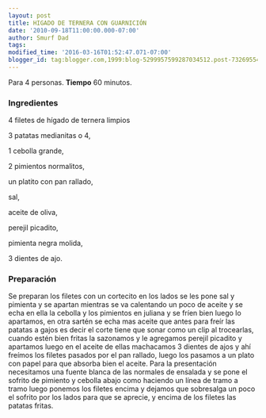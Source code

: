 ```yaml
---
layout: post
title: HIGADO DE TERNERA CON GUARNICIÓN
date: '2010-09-18T11:00:00.000-07:00'
author: Smurf Dad
tags: 
modified_time: '2016-03-16T01:52:47.071-07:00'
blogger_id: tag:blogger.com,1999:blog-5299957599287034512.post-7326955405821178756
---
```


Para 4 personas.
<b>Tiempo</b> 60 minutos.

<h3>Ingredientes</h3>

4 filetes de hígado de ternera limpios

3 patatas medianitas o 4,

1 cebolla grande,

2 pimientos normalitos,

un platito con pan rallado,

sal,

aceite de oliva,

perejil picadito,

pimienta negra molida,

3 dientes de ajo.

<h3>Preparación</h3>

Se preparan los filetes con un cortecito en los lados se les pone sal y pimienta y se apartan mientras se va calentando un poco de aceite y se echa en ella la cebolla y los pimientos en juliana y se fríen bien luego lo apartamos, en otra sartén se echa mas aceite que antes para freír las patatas a gajos es decir el corte tiene que sonar como un clip al trocearlas, cuando estén bien fritas la sazonamos y le agregamos perejil picadito y apartamos luego en el aceite de ellas machacamos 3 dientes de ajos y ahí freímos los filetes pasados por el pan rallado, luego los pasamos a un plato con papel para que absorba bien el aceite. Para la presentación necesitamos una fuente blanca de las normales de ensalada y se pone el sofrito de pimiento y cebolla abajo como haciendo un línea de tramo a tramo luego ponemos los filetes encima y dejamos que sobresalga un poco el sofrito por los lados para que se aprecie, y encima de los filetes las patatas fritas.

